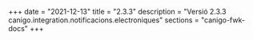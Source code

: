 +++
date        = "2021-12-13"
title       = "2.3.3"
description = "Versió 2.3.3 canigo.integration.notificacions.electroniques"
sections    = "canigo-fwk-docs"
+++